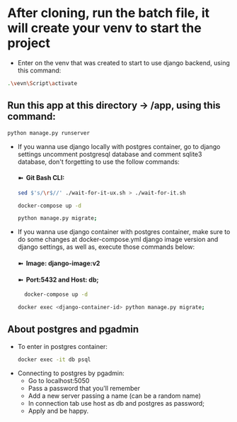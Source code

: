 # After cloning, run the batch file, it will create your venv to start the project

- Enter on the venv that was created to start to use django backend, using this command: 
```bash
.\vevn\Script\activate
```
## Run this app at this directory -> /app, using this command:
```bash
python manage.py runserver
```
- If you wanna use django locally with postgres container, go to django settings uncomment postgresql database and comment sqlite3 database, don't forgetting to use the follow commands: 
    #### ➼ &nbsp;Git Bash CLI:
    ```bash
    sed $'s/\r$//' ./wait-for-it-ux.sh > ./wait-for-it.sh
    ```
    ```bash
    docker-compose up -d
    ```
    ```bash
    python manage.py migrate;
    ```
- If you wanna use django container with postgres container, make sure to do some changes at docker-compose.yml django image version and django settings, as well as, execute those commands below:
  #### ➼ &nbsp;Image: django-image:v2
  #### ➼ &nbsp;Port:5432 and Host: db; 
  ```bash
    docker-compose up -d
  ```
  ```bash
  docker exec <django-container-id> python manage.py migrate;
  ```
## About postgres and pgadmin

- To enter in postgres container:
  ```bash
  docker exec -it db psql
  ```
- Connecting to postgres by pgadmin:
  - Go to localhost:5050
  - Pass a password that you'll remember
  - Add a new server passing a name (can be a random name) 
  - In connection tab use host as db and postgres as password;
  - Apply and be happy.
